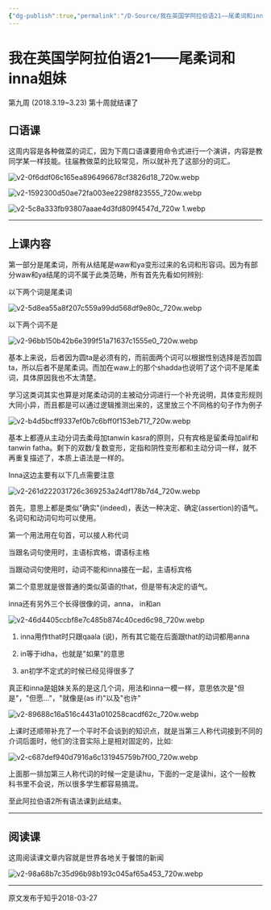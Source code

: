 ```yaml
---
{"dg-publish":true,"permalink":"/D-Source/我在英国学阿拉伯语21——尾柔词和inna姐妹/","created":"2024-01-28T23:01:46.776+08:00"}
---
```


# 我在英国学阿拉伯语21——尾柔词和inna姐妹

第九周 (2018.3.19~3.23) 第十周就结课了

## 口语课

这周内容是各种做菜的词汇，因为下周口语课要用命令式进行一个演讲，内容是教同学某一样技能。往届教做菜的比较常见，所以就补充了这部分的词汇。

![v2-0f6ddf06c165ea896496678cf3826d18_720w.webp](/img/user/B-Attachment/v2-0f6ddf06c165ea896496678cf3826d18_720w.webp)

![v2-1592300d50ae72fa003ee2298f823555_720w.webp](/img/user/B-Attachment/v2-1592300d50ae72fa003ee2298f823555_720w.webp)

![v2-5c8a333fb93807aaae4d3fd809f4547d_720w 1.webp](/img/user/B-Attachment/v2-5c8a333fb93807aaae4d3fd809f4547d_720w%201.webp)

---

## 上课内容

第一部分是尾柔词，所有从结尾是waw和ya变形过来的名词和形容词。因为有部分waw和ya结尾的词不属于此类范畴，所有首先先看如何辨别:

以下两个词是尾柔词

![v2-5d8ea55a8f207c559a99dd568df9e80c_720w.webp](/img/user/B-Attachment/v2-5d8ea55a8f207c559a99dd568df9e80c_720w.webp)

以下两个词不是

![v2-96bb150b42b6e399f51a71637c1555e0_720w.webp](/img/user/B-Attachment/v2-96bb150b42b6e399f51a71637c1555e0_720w.webp)

基本上来说，后者因为圆ta是必须有的，而前面两个词可以根据性别选择是否加圆ta，所以后者不是尾柔词。而加在waw上的那个shadda也说明了这个词不是尾柔词，具体原因我也不太清楚。

  

学习这类词其实也算是对尾柔动词的主被动分词进行一个补充说明，具体变形规则大同小异，而且都是可以通过逻辑推测出来的，这里放三个不同格的句子作为例子

![v2-b4d5bcff9337ef0b7c6bff0f153eb717_720w.webp](/img/user/B-Attachment/v2-b4d5bcff9337ef0b7c6bff0f153eb717_720w.webp)

基本上都遵从主动分词去柔母加tanwin kasra的原则，只有宾格是留柔母加alif和tanwin fatha。剩下的双数/复数变形，定指和阴性变形都和主动分词一样，就不再重复描述了，本质上语法是一样的。

  

Inna这边主要有以下几点需要注意

![v2-261d222031726c369253a24df178b7d4_720w.webp](/img/user/B-Attachment/v2-261d222031726c369253a24df178b7d4_720w.webp)

首先，意思上都是类似"确实"(indeed)，表达一种决定、确定(assertion)的语气。名词句和动词句均可以使用。

第一个用法用在句首，可以接人称代词

当跟名词句使用时，主语标宾格，谓语标主格

当跟动词句使用时，动词不能和inna接在一起，主语标宾格

  

第二个意思就是很普通的类似英语的that，但是带有决定的语气。

  

inna还有另外三个长得很像的词，anna， in和an

![v2-46d4405ccbf8e7c485b874c40ced6c98_720w.webp](/img/user/B-Attachment/v2-46d4405ccbf8e7c485b874c40ced6c98_720w.webp)

1) inna用作that时只跟qaala (说)，所有其它能在后面跟that的动词都用anna

2) in等于idha，也就是"如果"的意思

3) an初学不定式的时候已经见得很多了

  

真正和inna是姐妹关系的是这几个词，用法和inna一模一样，意思依次是"但是"，"但愿..."，"就像是(as if)"以及"也许"

![v2-89688c16a516c4431a010258cacdf62c_720w.webp](/img/user/B-Attachment/v2-89688c16a516c4431a010258cacdf62c_720w.webp)


上课时还顺带补充了一个平时不会谈到的知识点，就是当第三人称代词接到不同的介词后面时，他们的注音实际上是相对固定的，比如:

![v2-c687def940d7916a6c131945759b7f00_720w.webp](/img/user/B-Attachment/v2-c687def940d7916a6c131945759b7f00_720w.webp)

上面那一排加第三人称代词的时候一定是读hu，下面的一定是读hi，这个一般教科书里不会说，所以很多学生都容易搞混。

  

至此阿拉伯语2所有语法课到此结束。

---

## 阅读课

这周阅读课文章内容就是世界各地关于餐馆的新闻

![v2-98a68b7c35d96b98b193c045af65a453_720w.webp](/img/user/B-Attachment/v2-98a68b7c35d96b98b193c045af65a453_720w.webp)

---
原文发布于知乎2018-03-27